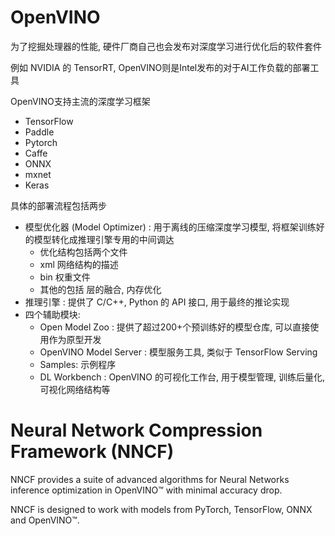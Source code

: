 # OpenVINO

为了挖掘处理器的性能, 硬件厂商自己也会发布对深度学习进行优化后的软件套件

例如 NVIDIA 的 TensorRT, OpenVINO则是Intel发布的对于AI工作负载的部署工具  

OpenVINO支持主流的深度学习框架  
* TensorFlow
* Paddle
* Pytorch
* Caffe
* ONNX
* mxnet
* Keras

具体的部署流程包括两步
* 模型优化器 (Model Optimizer) : 用于离线的压缩深度学习模型, 将框架训练好的模型转化成推理引擎专用的中间调达
  * 优化结构包括两个文件
  * xml  网络结构的描述
  * bin  权重文件
  * 其他的包括 层的融合, 内存优化
* 推理引擎  : 提供了 C/C++, Python 的 API 接口, 用于最终的推论实现  
* 四个辅助模块:
  * Open Model Zoo : 提供了超过200+个预训练好的模型仓库, 可以直接使用作为原型开发
  * OpenVINO Model Server : 模型服务工具, 类似于 TensorFlow Serving
  * Samples: 示例程序
  * DL Workbench : OpenVINO 的可视化工作台, 用于模型管理, 训练后量化, 可视化网络结构等


# Neural Network Compression Framework (NNCF)

NNCF provides a suite of advanced algorithms for Neural Networks inference optimization in OpenVINO™ with minimal accuracy drop.

NNCF is designed to work with models from PyTorch, TensorFlow, ONNX and OpenVINO™.

